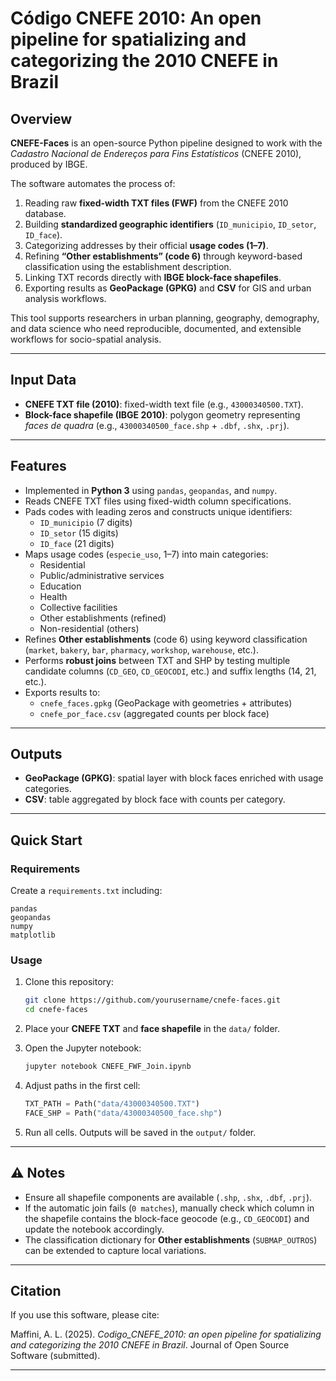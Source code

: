 # Código CNEFE 2010: An open pipeline for spatializing and categorizing the 2010 CNEFE in Brazil

## Overview
**CNEFE-Faces** is an open-source Python pipeline designed to work with the *Cadastro Nacional de Endereços para Fins Estatísticos* (CNEFE 2010), produced by IBGE.  

The software automates the process of:
1. Reading raw **fixed-width TXT files (FWF)** from the CNEFE 2010 database.
2. Building **standardized geographic identifiers** (`ID_municipio`, `ID_setor`, `ID_face`).
3. Categorizing addresses by their official **usage codes (1–7)**.
4. Refining **“Other establishments” (code 6)** through keyword-based classification using the establishment description.
5. Linking TXT records directly with **IBGE block-face shapefiles**.
6. Exporting results as **GeoPackage (GPKG)** and **CSV** for GIS and urban analysis workflows.

This tool supports researchers in urban planning, geography, demography, and data science who need reproducible, documented, and extensible workflows for socio-spatial analysis.

---

## Input Data
- **CNEFE TXT file (2010)**: fixed-width text file (e.g., `43000340500.TXT`).  
- **Block-face shapefile (IBGE 2010)**: polygon geometry representing *faces de quadra* (e.g., `43000340500_face.shp` + `.dbf`, `.shx`, `.prj`).  

---

## Features
- Implemented in **Python 3** using `pandas`, `geopandas`, and `numpy`.  
- Reads CNEFE TXT files using fixed-width column specifications.  
- Pads codes with leading zeros and constructs unique identifiers:  
  - `ID_municipio` (7 digits)  
  - `ID_setor` (15 digits)  
  - `ID_face` (21 digits)  
- Maps usage codes (`especie_uso`, 1–7) into main categories:  
  - Residential  
  - Public/administrative services  
  - Education  
  - Health  
  - Collective facilities  
  - Other establishments (refined)  
  - Non-residential (others)  
- Refines **Other establishments** (code 6) using keyword classification (`market`, `bakery`, `bar`, `pharmacy`, `workshop`, `warehouse`, etc.).  
- Performs **robust joins** between TXT and SHP by testing multiple candidate columns (`CD_GEO`, `CD_GEOCODI`, etc.) and suffix lengths (14, 21, etc.).  
- Exports results to:  
  - `cnefe_faces.gpkg` (GeoPackage with geometries + attributes)  
  - `cnefe_por_face.csv` (aggregated counts per block face)  

---

## Outputs
- **GeoPackage (GPKG)**: spatial layer with block faces enriched with usage categories.  
- **CSV**: table aggregated by block face with counts per category.  

---

## Quick Start

### Requirements
Create a `requirements.txt` including:
```
pandas
geopandas
numpy
matplotlib
```

### Usage
1. Clone this repository:
   ```bash
   git clone https://github.com/yourusername/cnefe-faces.git
   cd cnefe-faces
   ```

2. Place your **CNEFE TXT** and **face shapefile** in the `data/` folder.

3. Open the Jupyter notebook:
   ```bash
   jupyter notebook CNEFE_FWF_Join.ipynb
   ```

4. Adjust paths in the first cell:
   ```python
   TXT_PATH = Path("data/43000340500.TXT")
   FACE_SHP = Path("data/43000340500_face.shp")
   ```

5. Run all cells. Outputs will be saved in the `output/` folder.

---

## ⚠️ Notes
- Ensure all shapefile components are available (`.shp`, `.shx`, `.dbf`, `.prj`).  
- If the automatic join fails (`0 matches`), manually check which column in the shapefile contains the block-face geocode (e.g., `CD_GEOCODI`) and update the notebook accordingly.  
- The classification dictionary for **Other establishments** (`SUBMAP_OUTROS`) can be extended to capture local variations.

---

## Citation
If you use this software, please cite:

Maffini, A. L. (2025). *Codigo_CNEFE_2010: an open pipeline for spatializing and categorizing the 2010 CNEFE in Brazil*. Journal of Open Source Software (submitted).  

--- 
